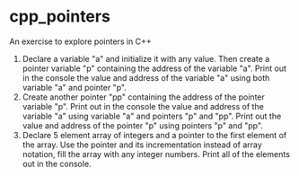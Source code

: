 # cpp_pointers
An exercise to explore pointers in C++

1. Declare a variable "a" and initialize it with any value. Then create a pointer variable "p" containing the address of the variable "a". Print out in the console the value and address of the variable "a" using both variable "a" and pointer "p".
2. Create another pointer "pp" containing the address  of the pointer variable "p". Print out in the console the value and address of the variable "a" using variable "a" and pointers "p" and "pp". Print out the value and address of the pointer "p" using pointers "p" and "pp".
3. Declare 5 element array of integers and a pointer to the first element of the array. Use the pointer and its incrementation instead of array notation, fill the array with any integer numbers. Print all of the elements out in the console.
